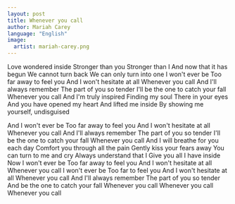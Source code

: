 ```yaml
---
layout: post
title: Whenever you call
author: Mariah Carey
language: "English"
image:
  artist: mariah-carey.png
---
```

Love wondered inside
Stronger than you
Stronger than I
And now that it has begun
We cannot turn back
We can only turn into one
I won't ever be
Too far away to feel you
And I won't hesitate at all
Whenever you call
And I'll always remember
The part of you so tender
I'll be the one to catch your fall
Whenever you call
And I'm truly inspired
Finding my soul
There in your eyes
And you have opened my heart
And lifted me inside
By showing me yourself, undisguised


And I won't ever be
Too far away to feel you
And I won't hesitate at all
Whenever you call
And I'll always remember
The part of you so tender
I'll be the one to catch your fall
Whenever you call
And I will breathe for you each day
Comfort you through all the pain
Gently kiss your fears away
You can turn to me and cry
Always understand that I
Give you all I have inside
Now I won't ever be
Too far away to feel you
And I won't hesitate at all
Whenever you call
I won't ever be
Too far to feel you
And I won't hesitate at all
Whenever you call
And I'll always remember
The part of you so tender
And be the one to catch your fall
Whenever you call
Whenever you call
Whenever you call
